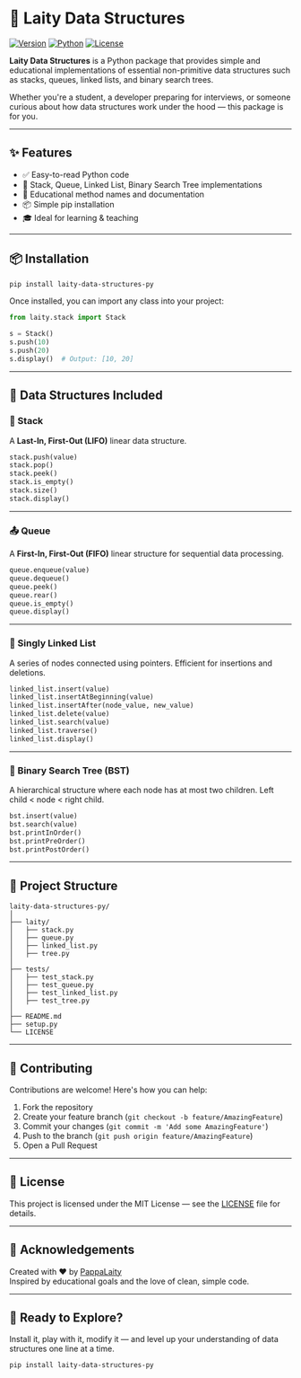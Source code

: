 # 🌿 Laity Data Structures

[![Version](https://img.shields.io/badge/version-0.0.2-blue.svg)](https://pypi.org/project/laity-data-structures-py)
[![Python](https://img.shields.io/badge/python-3.7%2B-green.svg)](https://www.python.org/)
[![License](https://img.shields.io/badge/license-MIT-brightgreen)](LICENSE)

**Laity Data Structures** is a Python package that provides simple and educational implementations of essential non-primitive data structures such as stacks, queues, linked lists, and binary search trees.

Whether you're a student, a developer preparing for interviews, or someone curious about how data structures work under the hood — this package is for you.

---

## ✨ Features

- ✅ Easy-to-read Python code
- 🧱 Stack, Queue, Linked List, Binary Search Tree implementations
- 📘 Educational method names and documentation
- 📦 Simple pip installation
- 🎓 Ideal for learning & teaching

---

## 📦 Installation

```bash
pip install laity-data-structures-py
```

Once installed, you can import any class into your project:

```python
from laity.stack import Stack

s = Stack()
s.push(10)
s.push(20)
s.display()  # Output: [10, 20]
```

---

## 🧰 Data Structures Included

### 🔁 Stack

A **Last-In, First-Out (LIFO)** linear data structure.

```python
stack.push(value)
stack.pop()
stack.peek()
stack.is_empty()
stack.size()
stack.display()
```

---

### 📤 Queue

A **First-In, First-Out (FIFO)** linear structure for sequential data processing.

```python
queue.enqueue(value)
queue.dequeue()
queue.peek()
queue.rear()
queue.is_empty()
queue.display()
```

---

### 🔗 Singly Linked List

A series of nodes connected using pointers. Efficient for insertions and deletions.

```python
linked_list.insert(value)
linked_list.insertAtBeginning(value)
linked_list.insertAfter(node_value, new_value)
linked_list.delete(value)
linked_list.search(value)
linked_list.traverse()
linked_list.display()
```

---

### 🌳 Binary Search Tree (BST)

A hierarchical structure where each node has at most two children. Left child < node < right child.

```python
bst.insert(value)
bst.search(value)
bst.printInOrder()
bst.printPreOrder()
bst.printPostOrder()
```

---

## 📂 Project Structure

```
laity-data-structures-py/
│
├── laity/
│   ├── stack.py
│   ├── queue.py
│   ├── linked_list.py
│   ├── tree.py
│
├── tests/
│   ├── test_stack.py
│   ├── test_queue.py
│   ├── test_linked_list.py
│   ├── test_tree.py
│
├── README.md
├── setup.py
└── LICENSE
```

---

## 🤝 Contributing

Contributions are welcome! Here's how you can help:

1. Fork the repository
2. Create your feature branch (`git checkout -b feature/AmazingFeature`)
3. Commit your changes (`git commit -m 'Add some AmazingFeature'`)
4. Push to the branch (`git push origin feature/AmazingFeature`)
5. Open a Pull Request

---

## 📜 License

This project is licensed under the MIT License — see the [LICENSE](LICENSE) file for details.

---

## 🙌 Acknowledgements

Created with ❤️ by [PappaLaity](https://github.com/PappaLaity)  
Inspired by educational goals and the love of clean, simple code.

---

## 🚀 Ready to Explore?

Install it, play with it, modify it — and level up your understanding of data structures one line at a time.

```bash
pip install laity-data-structures-py
```

